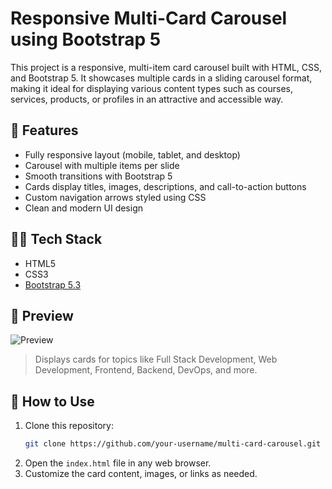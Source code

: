 # Responsive Multi-Card Carousel using Bootstrap 5

This project is a responsive, multi-item card carousel built with HTML, CSS, and Bootstrap 5. 
It showcases multiple cards in a sliding carousel format, making it ideal for displaying various content types such as courses, services, products, or profiles in an attractive and accessible way.

## 🚀 Features

- Fully responsive layout (mobile, tablet, and desktop)
- Carousel with multiple items per slide
- Smooth transitions with Bootstrap 5
- Cards display titles, images, descriptions, and call-to-action buttons
- Custom navigation arrows styled using CSS
- Clean and modern UI design

## 🧑‍💻 Tech Stack

- HTML5
- CSS3
- [Bootstrap 5.3](https://getbootstrap.com/)

## 📸 Preview

![Preview](https://th.bing.com/th/id/OIP.fU4yhJq-vbvi3wa7h-zJ0QHaEI?w=267&h=180&c=7&r=0&o=5&dpr=1.3&pid=1.7)

> Displays cards for topics like Full Stack Development, Web Development, Frontend, Backend, DevOps, and more.

## 📂 How to Use

1. Clone this repository:
    ```bash
    git clone https://github.com/your-username/multi-card-carousel.git
    ```
2. Open the `index.html` file in any web browser.
3. Customize the card content, images, or links as needed.




